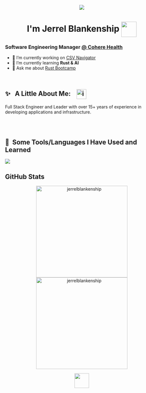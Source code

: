 <p align="center">
 <img src="https://capsule-render.vercel.app/api?type=waving&color=gradient&height=100&section=header&text=Hello%20there!"/>
</p>

<h1 align="center">I'm Jerrel Blankenship <img align="center" src="https://media.giphy.com/media/12oufCB0MyZ1Go/giphy.gif" width="50"></h1> 
<h3>Software Engineering Manager <a href="https://coherehealth.com" target="blank">@ Cohere Health</a></h3>

- 🔭 I’m currently working on [CSV Navigator](https://github.com/jerrelblankenship/csv-navigator)
- 🌱 I’m currently learning **Rust & AI**
- 💬 Ask me about [Rust Bootcamp](https://github.com/jerrelblankenship/rust-bootcamp)

<br>
 
<h2>✨ &nbsp; A Little About Me: &nbsp;&nbsp; <a href="https://linkedin.com/in/jerrelblankenship" target="blank"><img align="center" width="32" height="32" alt="image" src="https://github.com/user-attachments/assets/2462c7b6-ddd1-42f2-a938-aa3303c2fd78" /></a></h2>
Full Stack Engineer and Leader with over 15+ years of experience in developing applications and infrastructure.

<br><br>

<h2> 🚀 &nbsp;Some Tools/Languages I Have Used and Learned</h2>

<p align="left">
  <a href="https://skillicons.dev">
    <img src="https://skillicons.dev/icons?i=aws,azure,cs,css,docker,git,go,grafana,html,js,mongodb,nodejs,obsidian,postgres,postman,rabbitmq,raspberrypi,react,redis,rust,sentry,tailwind,terraform,ts,visualstudio,vscode,github&perline=15" />
  </a>
</p>

<h2>GitHub Stats</h2>
<p align="center">
 <img align="center" height=300 src="https://github-readme-stats.vercel.app/api?username=jerrelblankenship&show_icons=true&theme=transparent&hide_border=true" alt="jerrelblankenship" />
 <img align="center" height=300 src="https://github-readme-stats.vercel.app/api/top-langs?username=jerrelblankenship&show_icons=true&theme=transparent&hide_border=true&layout=compact" alt="jerrelblankenship" />
</p>
 
 
<p align="center">
 <img align="center" src="https://media0.giphy.com/media/v1.Y2lkPTc5MGI3NjExa3NtcnVhcmVlM282ZGNmc3Y4aWhheHRwY2FuYnE4ZGFvbHBsdXAwayZlcD12MV9pbnRlcm5hbF9naWZfYnlfaWQmY3Q9cw/NeINOsLLPNP6U/giphy.gif" width="48">
</p>
